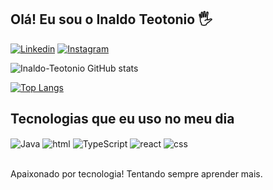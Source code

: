 ## Olá! Eu sou o Inaldo Teotonio 🖐️


[![Linkedin](https://img.shields.io/badge/LinkedIn-0077B5?style=for-the-badge&logo=linkedin&logoColor=white)](https://www.linkedin.com/in/inaldo-teot%C3%B4nio-127698267/)
[![Instagram](https://img.shields.io/badge/Instagram-E4405F?style=for-the-badge&logo=instagram&logoColor=white)](https://www.instagram.com/inaldo_teotonio/)

![Inaldo-Teotonio GitHub stats](https://github-readme-stats.vercel.app/api?username=inaldo-teotonio&show_icons=true&theme=tokyonight)

[![Top Langs](https://github-readme-stats.vercel.app/api/top-langs/?username=inaldo-teotonio&hide_progress=true)](https://github.com/anuraghazra/github-readme-stats)



## Tecnologias que eu uso no meu dia

<div style="display: inline_block">
  <img align="center" alt="Java" src="https://img.shields.io/badge/java-%23ED8B00.svg?style=for-the-badge&logo=openjdk&logoColor=white" />
  <img align="center" alt="html" src="https://img.shields.io/badge/HTML-239120?style=for-the-badge&logo=html5&logoColor=white" />
  <img align="center" alt="TypeScript" src="https://img.shields.io/badge/TypeScript-007ACC?style=for-the-badge&logo=typescript&logoColor=white" />
  <img align="center" alt="react" src="https://img.shields.io/badge/React-20232A?style=for-the-badge&logo=react&logoColor=61DAFB" />
   <img align="center" alt="css" src="https://img.shields.io/badge/CSS-239120?&style=for-the-badge&logo=css3&logoColor=white" />
</div><br/>

Apaixonado por tecnologia! Tentando sempre aprender mais.
